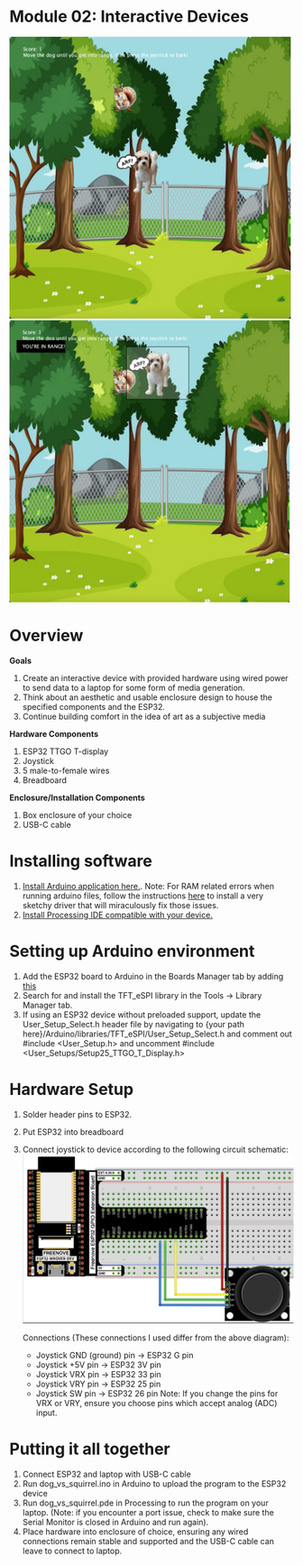# Module 02: Interactive Devices

 <img src="./dog_vs_squirrel.png" alt="game screen" style="height: 500px;"/> <img src="./dog_vs_squirrel_withinrange.png" alt="game screen when user-controlled dog is within range of the squirrel" style="height: 500px;"/>


# Overview
**Goals** 
1. Create an interactive device with provided hardware using wired power to send data to a laptop for some form of media generation.
2. Think about an aesthetic and usable enclosure design to house the specified components and the ESP32. 
3. Continue building comfort in the idea of art as a subjective media 

**Hardware Components**
1. ESP32 TTGO T-display
2. Joystick
3. 5 male-to-female wires
4. Breadboard

**Enclosure/Installation Components**
1. Box enclosure of your choice 
3. USB-C cable

# Installing software
1. [Install Arduino application here.](https://www.arduino.cc/en/software). 
  Note: For RAM related errors when running arduino files, follow the instructions [here](https://github.com/Xinyuan-LilyGO/TTGO-T-Display) to install a very sketchy driver that will miraculously fix those issues.
2. [Install Processing IDE compatible with your device.](https://processing.org/download/)

# Setting up Arduino environment
1. Add the ESP32 board to Arduino in the Boards Manager tab by adding [this](https://dl.espressif.com/dl/package_esp32_index.json)
2. Search for and install the TFT_eSPI library in the Tools -> Library Manager tab.
3. If using an ESP32 device without preloaded support, update the User_Setup_Select.h header file by navigating to {your path here}/Arduino/libraries/TFT_eSPI/User_Setup_Select.h and comment out #include <User_Setup.h> and uncomment #include <User_Setups/Setup25_TTGO_T_Display.h>

# Hardware Setup
1. Solder header pins to ESP32.
2. Put ESP32 into breadboard
3. Connect joystick to device according to the following circuit schematic:
   <img src="./joystick_hardware.png" alt="joystick hardware connection" style="height: 300px;"/>

   Connections (These connections I used differ from the above diagram):
   - Joystick GND (ground) pin -> ESP32 G pin
   - Joystick +5V pin -> ESP32 3V pin
   - Joystick VRX pin -> ESP32 33 pin
   - Joystick VRY pin -> ESP32 25 pin
   - Joystick SW pin -> ESP32 26 pin
  Note: If you change the pins for VRX or VRY, ensure you choose pins which accept analog (ADC) input.

# Putting it all together 
1. Connect ESP32 and laptop with USB-C cable
2. Run dog_vs_squirrel.ino in Arduino to upload the program to the ESP32 device
3. Run dog_vs_squirrel.pde in Processing to run the program on your laptop. (Note: if you encounter a port issue, check to make sure the Serial Monitor is closed in Arduino and run again).
4. Place hardware into enclosure of choice, ensuring any wired connections remain stable and supported and the USB-C cable can leave to connect to laptop. 


